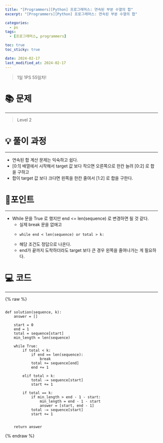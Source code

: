 ```yaml
---
title: "[Programmers][Python] 프로그래머스: 연속된 부분 수열의 합"
excerpt: "[Programmers][Python] 프로그래머스: 연속된 부분 수열의 합"

categories:
  - ps
tags:
  - [프로그래머스, programmers]

toc: true
toc_sticky: true

date: 2024-02-17
last_modified_at: 2024-02-17
---
```


> 1일 1PS 55일차!

# 📚 문제

---

> Level 2


# 💡 풀이 과정

---

- 연속된 합 계산 문제는 익숙하고 쉽다.
- [0:1] 배열에서 시작해서 target 값 보다 작으면 오른쪽으로 한칸 늘려 [0:2] 로 합을 구하고
- 합이 target 값 보다 크다면 왼쪽을 한칸 줄여서 [1:2] 로 합을 구한다. 

# 📌포인트

---

- While 문을 True 로 했지만 end <= len(sequence) 로 변경하면 될 것 같다. 
  - 실제 break 문을 없애고 
  -     while end < len(sequence) or total > k:
  - 해당 조건도 정답으로 나온다.
  - end가 끝까지 도착하더라도 target 보다 큰 경우 왼쪽을 줄여나가는 게 필요하다.
  
# 💻 코드

---

{% raw %}

```

def solution(sequence, k):
    answer = []

    start = 0
    end = 1
    total = sequence[start]
    min_length = len(sequence)

    while True:
        if total < k:
            if end == len(sequence):
                break
            total += sequence[end]
            end += 1

        elif total > k:
            total -= sequence[start]
            start += 1

        if total == k:
            if min_length > end - 1 - start:
                min_length = end - 1 - start
                answer = [start, end - 1]
            total -= sequence[start]
            start += 1


    return answer

```

{% endraw %}
